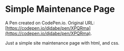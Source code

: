 # Simple Maintenance Page

A Pen created on CodePen.io. Original URL: [https://codepen.io/djdabe/pen/XPQRma](https://codepen.io/djdabe/pen/XPQRma).

Just a simple site maintenance page with html, and css.